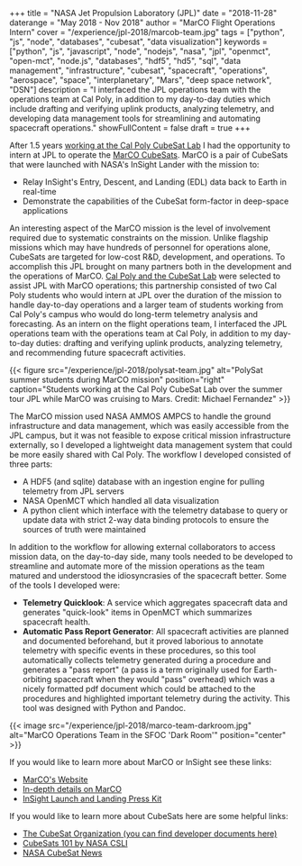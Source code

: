 +++
title = "NASA Jet Propulsion Laboratory (JPL)"
date = "2018-11-28"
daterange = "May 2018 - Nov 2018"
author = "MarCO Flight Operations Intern"
cover = "/experience/jpl-2018/marcob-team.jpg"
tags = ["python", "js", "node", "databases", "cubesat", "data visualization"]
keywords = ["python", "js", "javascript", "node", "nodejs", "nasa", "jpl", "openmct", "open-mct", "node.js", "databases", "hdf5", "hd5", "sql", "data management", "infrastructure", "cubesat", "spacecraft", "operations", "aerospace", "space", "interplanetary", "Mars", "deep space network", "DSN"]
description = "I interfaced the JPL operations team with the operations team at Cal Poly, in addition to my day-to-day duties which include drafting and verifying uplink products, analyzing telemetry, and developing data management tools for streamlining and automating spacecraft operations."
showFullContent = false
draft = true
+++

After 1.5 years [working at the  Cal Poly CubeSat Lab](/experience/polysat-2020) I had the opportunity to intern at JPL to operate the [MarCO CubeSats](https://www.jpl.nasa.gov/cubesat/missions/marco.php).
MarCO is a pair of CubeSats that were launched with NASA's InSight Lander with the mission to:

- Relay InSight's Entry, Descent, and Landing (EDL) data back to Earth in real-time
- Demonstrate the capabilities of the CubeSat form-factor in deep-space applications

An interesting aspect of the MarCO mission is the level of involvement required due to systematic constraints on the mission.
Unlike flagship missions which may have hundreds of personnel for operations alone, CubeSats are targeted for low-cost R&D, development, and operations.
To accomplish this JPL brought on many partners both in the development and the operations of MarCO.
[Cal Poly and the CubeSat Lab](https://www.polysat.org/) were selected to assist JPL with MarCO operations; this partnership consisted of two Cal Poly students who would intern at JPL over the duration of the mission to handle day-to-day operations and a larger team of students working from Cal Poly's campus who would do long-term telemetry analysis and forecasting.
As an intern on the flight operations team, I interfaced the JPL operations team with the operations team at Cal Poly, in addition to my day-to-day duties: drafting and verifying uplink products, analyzing telemetry, and recommending future spacecraft activities.

{{< figure src="/experience/jpl-2018/polysat-team.jpg" alt="PolySat summer students during MarCO mission" position="right" caption="Students working at the Cal Poly CubeSat Lab over the summer tour JPL while MarCO was cruising to Mars. Credit: Michael Fernandez" >}}

The MarCO mission used NASA AMMOS AMPCS to handle the ground infrastructure and data management, which was easily accessible from the JPL campus, but it was not feasible to expose critical mission infrastructure externally, so I developed a lightweight data management system that could be more easily shared with Cal Poly.
The workflow I developed consisted of three parts:

- A HDF5 (and sqlite) database with an ingestion engine for pulling telemetry from JPL servers
- NASA OpenMCT which handled all data visualization
- A python client which interface with the telemetry database to query or update data with strict 2-way data binding protocols to ensure the sources of truth were maintained

In addition to the workflow for allowing external collaborators to access mission data, on the day-to-day side, many tools needed to be developed to streamline and automate more of the mission operations as the team matured and understood the idiosyncrasies of the spacecraft better.
Some of the tools I developed were:

- **Telemetry Quicklook**: A service which aggregates spacecraft data and generates "quick-look" items in OpenMCT which summarizes spacecraft health.
- **Automatic Pass Report Generator**: All spacecraft activities are planned and documented beforehand, but it proved laborious to annotate telemetry with specific events in these procedures, so this tool automatically collects telemetry generated during a procedure and generates a "pass report" (a pass is a term originally used for Earth-orbiting spacecraft when they would "pass" overhead) which was a nicely formatted pdf document which could be attached to the procedures and highlighted important telemetry during the activity. This tool was designed with Python and Pandoc.

{{< image src="/experience/jpl-2018/marco-team-darkroom.jpg" alt="MarCO Operations Team in the SFOC 'Dark Room'" position="center" >}}

If you would like to learn more about MarCO or InSight see these links:

- [MarCO's Website](https://www.jpl.nasa.gov/cubesat/missions/marco.php)
- [In-depth details on MarCO](https://solarsystem.nasa.gov/missions/mars-cube-one/in-depth/)
- [InSight Launch and Landing Press Kit](https://www.jpl.nasa.gov/news/press_kits/insight/)

If you would like to learn more about CubeSats here are some helpful links:

- [The CubeSat Organization (you can find developer documents here)](https://www.cubesat.org/) 
- [CubeSats 101 by NASA CSLI](https://www.nasa.gov/sites/default/files/atoms/files/nasa_csli_cubesat_101_508.pdf)
- [NASA CubeSat News](https://www.nasa.gov/mission_pages/cubesats/index.html)
